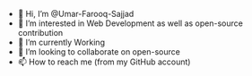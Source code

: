 - 👋 Hi, I’m @Umar-Farooq-Sajjad
- 👀 I’m interested in Web Development as well as open-source contribution 
- 🌱 I’m currently Working
- 💞️ I’m looking to collaborate on open-source 
- 📫 How to reach me (from my GitHub account)

<!---
Umar-Farooq-Sajjad/Umar-Farooq-Sajjad is a ✨ special ✨ repository because its `README.md` (this file) appears on your GitHub profile.
You can click the Preview link to take a look at your changes.
--->
